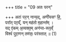 +++
title = "09 अतः परन्"

+++
अतः॑ पर॒न् नान्य॒द्, अणी॑यसꣳ हि॒,  
परा᳚त् पर॒य्ँ, यन् मह॑तो म॒हान्त᳚म् ।  
यद् ए॑कम् अ॒व्यक्त॒म् अन॑न्त-रूप॒व्ँ  
विश्वं॑ पुरा॒णन् तम॑सः॒ पर॑स्तात् ॥ (1)